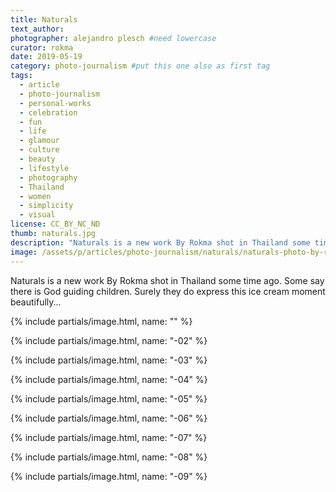 ```yaml
---
title: Naturals
text_author:
photographer: alejandro plesch #need lowercase
curator: rokma
date: 2019-05-19
category: photo-journalism #put this one also as first tag
tags:
  - article
  - photo-journalism
  - personal-works
  - celebration
  - fun
  - life
  - glamour
  - culture
  - beauty
  - lifestyle
  - photography
  - Thailand
  - women
  - simplicity
  - visual
license: CC_BY_NC_ND
thumb: naturals.jpg
description: "Naturals is a new work By Rokma shot in Thailand some time ago. Some say there is God guiding children. Surely they do express this ice cream moment beautifully..."
image: /assets/p/articles/photo-journalism/naturals/naturals-photo-by-rokma.jpg
---
```

Naturals is a new work By Rokma shot in Thailand some time ago. Some say there is God guiding children. Surely they do express this ice cream moment beautifully...

{% include partials/image.html, name: "" %}

{% include partials/image.html, name: "-02" %}

{% include partials/image.html, name: "-03" %}

{% include partials/image.html, name: "-04" %}

{% include partials/image.html, name: "-05" %}

{% include partials/image.html, name: "-06" %}

{% include partials/image.html, name: "-07" %}

{% include partials/image.html, name: "-08" %}

{% include partials/image.html, name: "-09" %}
